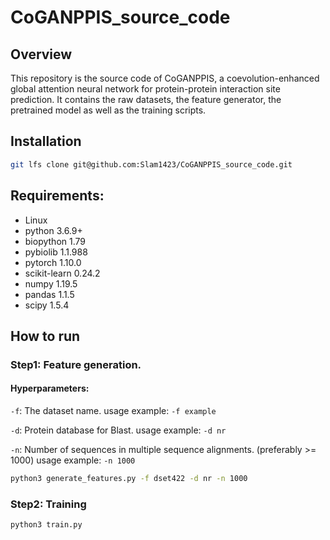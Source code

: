 # CoGANPPIS_source_code
## Overview
This repository is the source code of CoGANPPIS, a coevolution-enhanced global attention neural network for protein-protein interaction site prediction. It contains the raw datasets, the feature generator, the pretrained model as well as the training scripts.

## Installation
```bash
git lfs clone git@github.com:Slam1423/CoGANPPIS_source_code.git
```

## Requirements:
- Linux
- python 3.6.9+
- biopython 1.79
- pybiolib 1.1.988
- pytorch 1.10.0
- scikit-learn 0.24.2
- numpy 1.19.5
- pandas 1.1.5
- scipy 1.5.4

## How to run
### Step1: Feature generation.

#### Hyperparameters:
`-f`: The dataset name.
usage example: `-f example`

`-d`: Protein database for Blast.
usage example: `-d nr`

`-n`: Number of sequences in multiple sequence alignments. (preferably >= 1000)
usage example: `-n 1000`

```bash
python3 generate_features.py -f dset422 -d nr -n 1000
```

### Step2: Training

```bash
python3 train.py
```

